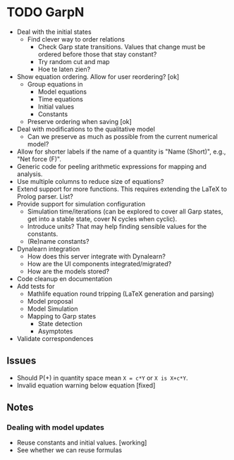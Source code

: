 # TODO GarpN

 - Deal with the initial states
   - Find clever way to order relations
     - Check Garp state transitions.  Values that change
	   must be ordered before those that stay constant?
	 - Try random cut and map
     - Hoe te laten zien?
 - Show equation ordering.  Allow for user reordering?	[ok]
   - Group equations in
     - Model equations
	 - Time equations
	 - Initial values
	 - Constants
   - Preserve ordering when saving						[ok]
 - Deal with modifications to the qualitative model
   - Can we preserve as much as possible from the current
     numerical model?
 - Allow for shorter labels if the name of a quantity is
   "Name (Short)", e.g., "Net force (F)".
 - Generic code for peeling arithmetic expressions for
   mapping and analysis.
 - Use multiple columns to reduce size of equations?
 - Extend support for more functions.  This requires
   extending the LaTeX to Prolog parser.  List?
 - Provide support for simulation configuration
   - Simulation time/iterations (can be explored to
     cover all Garp states, get into a stable state,
	 cover N cycles when cyclic).
   - Introduce units?  That may help finding sensible
     values for the constants.
   - (Re)name constants?
 - Dynalearn integration
   - How does this server integrate with Dynalearn?
   - How are the UI components integrated/migrated?
   - How are the models stored?
 - Code cleanup en documentation
 - Add tests for
   - Mathlife equation round tripping (LaTeX generation and
     parsing)
   - Model proposal
   - Model Simulation
   - Mapping to Garp states
     - State detection
	 - Asymptotes
 - Validate correspondences

## Issues

 - Should P(+) in quantity space mean `X = c*Y` or
   `X is X+c*Y`.
 - Invalid equation warning below equation			[fixed]

## Notes

### Dealing with model updates

 - Reuse constants and initial values.				[working]
 - See whether we can reuse formulas
